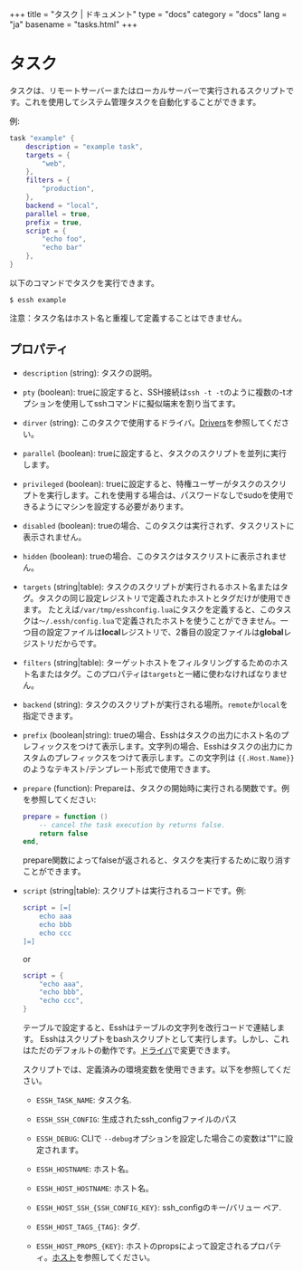 +++
title = "タスク | ドキュメント"
type = "docs"
category = "docs"
lang = "ja"
basename = "tasks.html"
+++

# タスク

タスクは、リモートサーバーまたはローカルサーバーで実行されるスクリプトです。これを使用してシステム管理タスクを自動化することができます。

例:

~~~lua
task "example" {
    description = "example task",
    targets = {
        "web",
    },
    filters = {
        "production",
    },
    backend = "local",
    parallel = true,
    prefix = true,
    script = {
        "echo foo",
        "echo bar"
    },
}
~~~

以下のコマンドでタスクを実行できます。

~~~
$ essh example
~~~

注意：タスク名はホスト名と重複して定義することはできません。

## プロパティ

* `description` (string): タスクの説明。

* `pty` (boolean): trueに設定すると、SSH接続は`ssh -t -t`のように複数の-tオプションを使用してsshコマンドに擬似端末を割り当てます。

* `dirver` (string): このタスクで使用するドライバ。[Drivers](drivers.html)を参照してください。

* `parallel` (boolean): trueに設定すると、タスクのスクリプトを並列に実行します。

* `privileged` (boolean): trueに設定すると、特権ユーザーがタスクのスクリプトを実行します。これを使用する場合は、パスワードなしでsudoを使用できるようにマシンを設定する必要があります。

* `disabled` (boolean): trueの場合、このタスクは実行されず、タスクリストに表示されません。

* `hidden` (boolean): trueの場合、このタスクはタスクリストに表示されません。

* `targets` (string|table): タスクのスクリプトが実行されるホスト名またはタグ。タスクの同じ設定レジストリで定義されたホストとタグだけが使用できます。 たとえば`/var/tmp/esshconfig.lua`にタスクを定義すると、このタスクは`〜/.essh/config.lua`で定義されたホストを使うことができません。一つ目の設定ファイルは**local**レジストリで、2番目の設定ファイルは**global**レジストリだからです。

* `filters` (string|table): ターゲットホストをフィルタリングするためのホスト名またはタグ。このプロパティは`targets`と一緒に使わなければなりません。

* `backend` (string): タスクのスクリプトが実行される場所。`remote`か`local`を指定できます。

* `prefix` (boolean|string): trueの場合、Esshはタスクの出力にホスト名のプレフィックスをつけて表示します。文字列の場合、Esshはタスクの出力にカスタムのプレフィックスをつけて表示します。この文字列は `{{.Host.Name}}`のようなテキスト/テン​​プレート形式で使用できます。

* `prepare` (function): Prepareは、タスクの開始時に実行される関数です。例を参照してください:

    ~~~lua
    prepare = function ()
        -- cancel the task execution by returns false.
        return false
    end,
    ~~~

    prepare関数によってfalseが返されると、タスクを実行するために取り消すことができます。

* `script` (string|table): スクリプトは実行されるコードです。例:

    ~~~lua
    script = [=[
        echo aaa
        echo bbb
        echo ccc
    ]=]
    ~~~

    or

    ~~~lua
    script = {
        "echo aaa",
        "echo bbb",
        "echo ccc",
    }
    ~~~

    テーブルで設定すると、Esshはテーブルの文字列を改行コードで連結します。 Esshはスクリプトをbashスクリプトとして実行します。しかし、これはただのデフォルトの動作です。[ドライバ](drivers.html)で変更できます。

    スクリプトでは、定義済みの環境変数を使用できます。以下を参照してください。

  * `ESSH_TASK_NAME`: タスク名.

  * `ESSH_SSH_CONFIG`: 生成されたssh_configファイルのパス

  * `ESSH_DEBUG`: CLIで `--debug`オプションを設定した場合この変数は"1"に設定されます。

  * `ESSH_HOSTNAME`: ホスト名。

  * `ESSH_HOST_HOSTNAME`: ホスト名。

  * `ESSH_HOST_SSH_{SSH_CONFIG_KEY}`: ssh_configのキー/バリュー ペア.

  * `ESSH_HOST_TAGS_{TAG}`: タグ.

  * `ESSH_HOST_PROPS_{KEY}`: ホストのpropsによって設定されるプロパティ。[ホスト](hosts.html)を参照してください。
